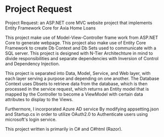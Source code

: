 # Project Request
Project Request: an ASP.NET core MVC website project that implements Entity Framework Core for Axia Home Loans

This project make use of Model-View-Controller frame work from ASP.NET Core to generate webpage. 
This project also make use of Entity Core Framework to create Db Context and Db Sets used to communicate with a SQL server.
This project is designed with N-Tier Architechture in mind to divide responsibilities and separate dependencies with Inversion of Control and Dependency Injection.

This project is separated into Data, Model, Service, and Web layer, with each layer serving a purpose and depending on one another. The Database Context uses Dbsets to retrieve data from the database, which is then processed in the service request, which returns an Entity model that is mapped by the Controller to become a ViewModel with certain data attributes to display to the Views. 

Furthermore, I incorporated Azure AD service By modifying appsetting.json and Startup.cs in order to utilize OAuth2.0 to Authenticate users using microsoft's login service.

This project written is primarily in C# and C#html (Razor).

